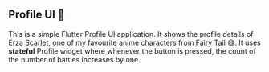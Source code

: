 ## Profile UI 👧

This is a simple Flutter Profile UI application. It shows the profile details of Erza Scarlet, one of my favourite anime characters from Fairy Tail :smile:. It uses <b>stateful</b> Profile widget where whenever the button is pressed, the count of the number of battles increases by one.
